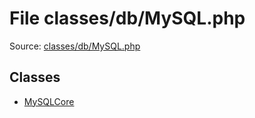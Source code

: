 File classes/db/MySQL.php
=========

Source: [classes/db/MySQL.php](https://github.com/PrestaShop/PrestaShop/blob/1.6.1.0/classes/db/MySQL.php)


Classes
-------

* [MySQLCore](class.MySQLCore.md)

